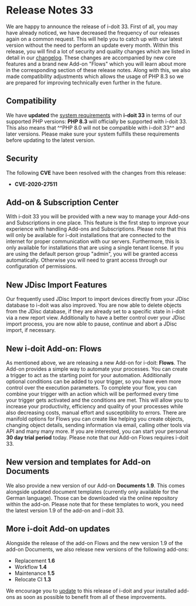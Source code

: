 # Release Notes 33

We are happy to announce the release of i-doit 33. First of all, you may have already noticed, we have decreased the frequency of our releases again on a common request. This will help you to catch up with our latest version without the need to perform an update every month. Within this release, you will find a lot of security and quality changes which are listed in detail in our [changelog](../changelogs/changelog-33.md). These changes are accompanied by new core features and a brand new Add-on "Flows" which you will learn about more in the corresponding section of these release notes. Along with this, we also made compatibility adjustments which allows the usage of PHP 8.3 so we are prepared for improving technically even further in the future.

## Compatibility

We have **updated** the [system requirements](../../installation/system-requirements.md) with **i-doit 33** in terms of our supported PHP versions: **PHP 8.3** will officially be supported with i-doit 33. This also means that ^^PHP 8.0 will not be compatible with i-doit 33^^ and later versions. Please make sure your system fulfills these requirements before updating to the latest version.

## Security

The following **CVE** have been resolved with the changes from this release:

-   **CVE-2020-27511**

## Add-on & Subscription Center

With i-doit 33 you will be provided with a new way to manage your Add-ons and Subscriptions in one place. This feature is the first step to improve your experience with handling Add-ons and Subscriptions. Please note that this will only be available for i-doit installations that are connected to the internet for proper communication with our servers. Furthermore, this is only available for installations that are using a single tenant license. If you are using the default person group "admin", you will be granted access automatically. Otherwise you will need to grant access through our configuration of permissions.

## New JDisc Import Features

Our frequently used JDisc Import to import devices directly from your JDisc database to i-doit was also improved. You are now able to delete objects from the JDisc database, if they are already set to a specific state in i-doit via a new report view. Additionally to have a better control over your JDisc import process, you are now able to pause, continue and abort a JDisc import, if necessary.

## New i-doit Add-on: Flows

As mentioned above, we are releasing a new Add-on for i-doit: **Flows**. The Add-on provides a simple way to automate your processes. You can create a trigger to act as the starting point for your automation. Additionally optional conditions can be added to your trigger, so you have even more control over the execution parameters. To complete your flow, you can combine your trigger with an action which will be performed every time your trigger gets activated and the conditions are met. This will allow you to increase your productivity, efficiency and quality of your processes while also decreasing costs, manual effort and susceptibility to errors.
There are manifold options for Flows you can create like helping you create objects, changing object details, sending information via email, calling other tools via API and many many more. If you are interested, you can start your personal **30 day trial period** today. Please note that our Add-on Flows requires i-doit 33.

## New version and templates for Add-on Documents

We also provide a new version of our Add-on **Documents 1.9**. This comes alongside updated document templates (currently only available for the German language). Those can be downloaded via the online repository within the add-on. Please note that for these templates to work, you need the latest version 1.9 of the add-on and i-doit 33.

## More i-doit Add-on updates

Alongside the release of the add-on Flows and the new version 1.9 of the add-on Documents, we also release new versions of the following add-ons:

-   Replacement **1.6**
-   Workflow **1.4**
-   Maintenance **1.5**
-   Relocate CI **1.3**

We encourage you to [update](../../maintenance-and-operation/update.md) to this release of i-doit and your installed add-ons as soon as possible to benefit from all of these improvements.
